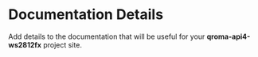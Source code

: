 
# Documentation Details

Add details to the documentation that will be useful for your **qroma-api4-ws2812fx** project site.